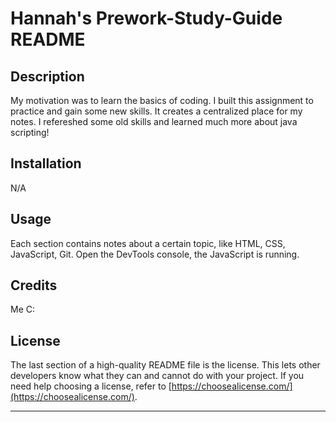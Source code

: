 # Hannah's Prework-Study-Guide README

## Description

My motivation was to learn the basics of coding. I built this assignment to practice and gain some new skills. It creates a centralized place for my notes. I refereshed some old skills and learned much more about java scripting!

## Installation

N/A

## Usage

Each section contains notes about a certain topic, like HTML, CSS, JavaScript, Git. Open the DevTools console, the JavaScript is running.

## Credits

Me C:

## License

The last section of a high-quality README file is the license. This lets other developers know what they can and cannot do with your project. If you need help choosing a license, refer to [https://choosealicense.com/](https://choosealicense.com/).

---
